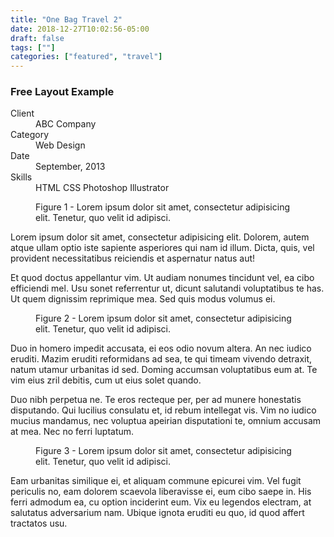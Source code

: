 ```yaml
---
title: "One Bag Travel 2"
date: 2018-12-27T10:02:56-05:00
draft: false
tags: [""]
categories: ["featured", "travel"]
---
```


<!--

This HTML file creates a detailed page for a portfolio item in the MongKok template.

If you want to use relative paths, please use:

1. the "data-href" attribute instead of the "href" attribute in the "a" tags,
2. the "data-src" attribute instead of the "src" attribute in the "img" tags and the "iframe" tags.

 -->
<html>
<head>
  <title>Details of Portfolio Item</title>
</head>
<body>
  <!-- Title -->
  <h3>Free Layout Example</h3>

  <!-- Detailed Descriptions -->
  <div class="row desc">
    <div class="col-sm-4 left-info-col">
      <dl>
        <dt>Client</dt>
        <dd>ABC Company</dd>
        <dt>Category</dt>
        <dd>Web Design</dd>
        <dt>Date</dt>
        <dd>September, 2013</dd>
        <dt>Skills</dt>
        <dd><span class="tag inline-block">HTML</span> <span class="tag inline-block">CSS</span> <span class="tag inline-block">Photoshop</span> <span class="tag inline-block">Illustrator</span></dd>
      </dl>
    </div>
    <div class="col-sm-8 content-col">
      <figure class="text-center">
        <img data-src="images/720x480.gif" alt="" width="100%">
        <figcaption class="text-center">Figure 1 - Lorem ipsum dolor sit amet, consectetur adipisicing elit. Tenetur, quo velit id adipisci.</figcaption>
      </figure>
      <p>Lorem ipsum dolor sit amet, consectetur adipisicing elit. Dolorem, autem atque ullam optio iste sapiente asperiores qui nam id illum. Dicta, quis, vel provident necessitatibus reiciendis et aspernatur natus aut!</p>
      <p>Et quod doctus appellantur vim. Ut audiam nonumes tincidunt vel, ea cibo efficiendi mel. Usu sonet referrentur ut, dicunt salutandi voluptatibus te has. Ut quem dignissim reprimique mea. Sed quis modus volumus ei.</p>
      <figure class="text-center">
        <img data-src="images/720x480.gif" alt="" width="100%">
        <figcaption class="text-center">Figure 2 - Lorem ipsum dolor sit amet, consectetur adipisicing elit. Tenetur, quo velit id adipisci.</figcaption>
      </figure>
      <p>Duo in homero impedit accusata, ei eos odio novum altera. An nec iudico eruditi. Mazim eruditi reformidans ad sea, te qui timeam vivendo detraxit, natum utamur urbanitas id sed. Doming accumsan voluptatibus eum at. Te vim eius zril debitis, cum ut eius solet quando.</p>
      <p>Duo nibh perpetua ne. Te eros recteque per, per ad munere honestatis disputando. Qui lucilius consulatu et, id rebum intellegat vis. Vim no iudico mucius mandamus, nec voluptua apeirian disputationi te, omnium accusam at mea. Nec no ferri luptatum.</p>
      <figure class="text-center">
        <img data-src="images/720x480.gif" alt="" width="100%">
        <figcaption class="text-center">Figure 3 - Lorem ipsum dolor sit amet, consectetur adipisicing elit. Tenetur, quo velit id adipisci.</figcaption>
      </figure>
      <p>Eam urbanitas similique ei, et aliquam commune epicurei vim. Vel fugit periculis no, eam dolorem scaevola liberavisse ei, eum cibo saepe in. His ferri admodum ea, cu option inciderint eum. Vix eu legendos electram, at salutatus adversarium nam. Ubique ignota eruditi eu quo, id quod affert tractatos usu.</p>
    </div>
  </div>
</body>
</html>